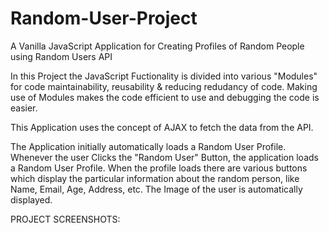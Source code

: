 # Random-User-Project
A Vanilla JavaScript Application for Creating Profiles of Random People using Random Users API

In this Project the JavaScript Fuctionality is divided into various "Modules" for code maintainability, reusability & reducing redudancy of code. Making use of Modules makes the code efficient to use and debugging the code is easier.

This Application uses the concept of AJAX to fetch the data from the API.

The Application initially automatically loads a Random User Profile. 
Whenever the user Clicks the "Random User" Button, the application loads a Random User Profile.
When the profile loads there are various buttons which display the particular information about the random person, like Name, Email, Age, Address, etc. The Image of the user is automatically displayed.

PROJECT SCREENSHOTS:
